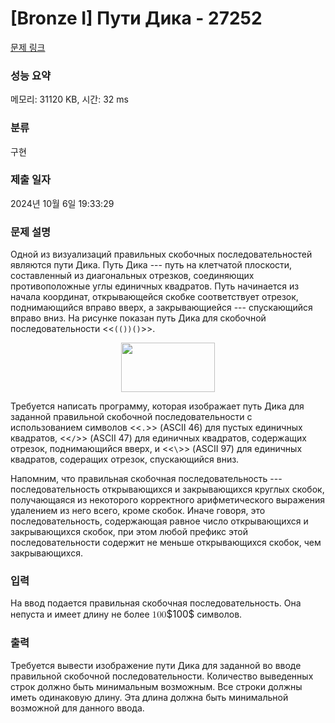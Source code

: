 # [Bronze I] Пути Дика - 27252 

[문제 링크](https://www.acmicpc.net/problem/27252) 

### 성능 요약

메모리: 31120 KB, 시간: 32 ms

### 분류

구현

### 제출 일자

2024년 10월 6일 19:33:29

### 문제 설명

<p>Одной из визуализаций правильных скобочных последовательностей являются пути Дика. Путь Дика --- путь на клетчатой плоскости, составленный из диагональных отрезков, соединяющих противоположные углы единичных квадратов. Путь начинается из начала координат, открывающейся скобке соответствует отрезок, поднимающийся вправо вверх, а закрывающиейся --- спускающийся вправо вниз. На рисунке показан путь Дика для скобочной последовательности <<<code>(())()</code>>>. </p>

<p style="text-align: center;"><img alt="" src="https://upload.acmicpc.net/b108483c-8cff-4ade-8139-be71c48acfea/-/preview/" style="width: 150px; height: 79px;"></p>

<p>Требуется написать программу, которая изображает путь Дика для заданной правильной скобочной последовательности с использованием символов <<<code>.</code>>> (ASCII 46) для пустых единичных квадратов, <<<code>/</code>>> (ASCII 47) для единичных квадратов, содержащих отрезок, поднимающийся вверх, и <<<code>\</code>>> (ASCII 97) для единичных квадратов, содеращих отрезок, спускающийся вниз.</p>

<p>Напомним, что правильная скобочная последовательность --- последовательность открывающихся и закрывающихся круглых скобок, получающаяся из некоторого корректного арифметического выражения удалением из него всего, кроме скобок. Иначе говоря, это последовательность, содержающая равное число открывающихся и закрывающихся скобок, при этом любой префикс этой последовательности содержит не меньше открывающихся скобок, чем закрывающихся.</p>

### 입력 

 <p>На ввод подается правильная скобочная последовательность. Она непуста и имеет длину не более <mjx-container class="MathJax" jax="CHTML" style="font-size: 109%; position: relative;"><mjx-math class="MJX-TEX" aria-hidden="true"><mjx-mn class="mjx-n"><mjx-c class="mjx-c31"></mjx-c><mjx-c class="mjx-c30"></mjx-c><mjx-c class="mjx-c30"></mjx-c></mjx-mn></mjx-math><mjx-assistive-mml unselectable="on" display="inline"><math xmlns="http://www.w3.org/1998/Math/MathML"><mn>100</mn></math></mjx-assistive-mml><span aria-hidden="true" class="no-mathjax mjx-copytext">$100$</span></mjx-container> символов.</p>

### 출력 

 <p>Требуется вывести изображение пути Дика для заданной во вводе правильной скобочной последовательности. Количество выведенных строк должно быть минимальным возможным. Все строки должны иметь одинаковую длину. Эта длина должна быть минимальной возможной для данного ввода.</p>

